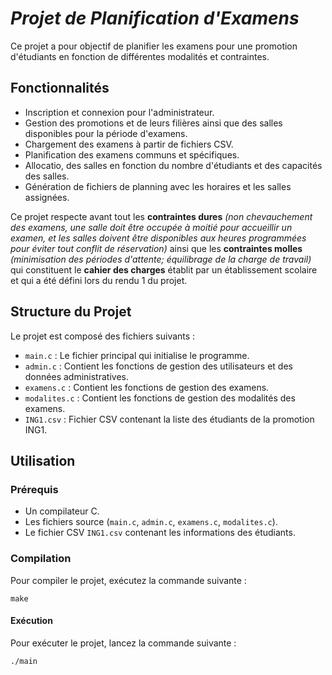 # ***Projet de Planification d'Examens***

Ce projet a pour objectif de planifier les examens pour une promotion d'étudiants en fonction de différentes modalités et contraintes.

## Fonctionnalités
- Inscription et connexion pour l'administrateur.
- Gestion des promotions et de leurs filières ainsi que des salles disponibles pour la période d'examens.
- Chargement des examens à partir de fichiers CSV.
- Planification des examens communs et spécifiques.
- Allocatio, des salles en fonction du nombre d'étudiants et des capacités des salles.
- Génération de fichiers de planning avec les horaires et les salles assignées.

Ce projet respecte avant tout les **contraintes dures** *(non chevauchement des examens, une salle doit être occupée à moitié pour accueillir un examen, et les salles doivent être disponibles aux heures programmées pour éviter tout conflit de réservation)* ainsi que les **contraintes molles** *(minimisation des périodes d'attente; équilibrage de la charge de travail)* qui constituent le **cahier des charges** établit par un établissement scolaire et qui a été défini lors du rendu 1 du projet.

## Structure du Projet

Le projet est composé des fichiers suivants :

- `main.c` : Le fichier principal qui initialise le programme.
- `admin.c` : Contient les fonctions de gestion des utilisateurs et des données administratives.
- `examens.c` : Contient les fonctions de gestion des examens.
- `modalites.c` : Contient les fonctions de gestion des modalités des examens.
- `ING1.csv` : Fichier CSV contenant la liste des étudiants de la promotion ING1.

## Utilisation

### Prérequis

- Un compilateur C.
- Les fichiers source (`main.c`, `admin.c`, `examens.c`, `modalites.c`).
- Le fichier CSV `ING1.csv` contenant les informations des étudiants.

### Compilation

Pour compiler le projet, exécutez la commande suivante :

```
make
```

#### Exécution

Pour exécuter le projet, lancez la commande suivante : 
```
./main
```


